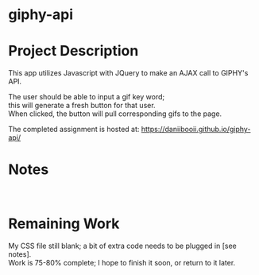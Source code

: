 # giphy-api

# Project Description
This app utilizes Javascript with JQuery to make an AJAX call to GIPHY's API.<br>

The user should be able to input a gif key word;<br>
this will generate a fresh button for that user.<br>
When clicked, the button will pull corresponding gifs to the page.<br>

The completed assignment is hosted at: https://daniibooii.github.io/giphy-api/<br>

# Notes
<br>

# Remaining Work
My CSS file still blank; a bit of extra code needs to be plugged in [see notes].<br>
Work is 75-80% complete; I hope to finish it soon, or return to it later.<br>

